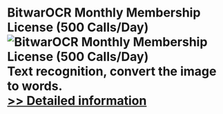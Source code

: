 # BitwarOCR Monthly Membership License (500 Calls/Day)<br />![BitwarOCR Monthly Membership License (500 Calls/Day)](https://mycommerce.akamaized.net/api/pimages/P300986663/BIG/300986663.PNG)<br />Text recognition, convert the image to words.<br />[>> Detailed information](https://secure.shareit.com/shareit/product.html?productid=300986663&affiliateid=200057808)